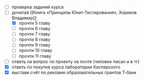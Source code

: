 - [ ] проверка заданий курса
- [ ] дочитай [[Книга «Принципы Юнит-Тестирования», Хориков Владимир]]:
	- [x] прочти 5 главу
	- [ ] прочти 6 главу
	- [ ] прочти 7 главу
	- [ ] прочти 8 главу
	- [ ] прочти 9 главу
	- [ ] прочти 10 главу
	- [ ] прочти 11 главу
- [ ] ответь на вопрос по проекту на почте (человек писал и в тг)
- [x] ответь по покупке курса лаборатории Касперского
- [x] выстави счёт по рекламе образовательных грантов Т-банк